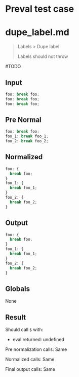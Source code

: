 # Preval test case

# dupe_label.md

> Labels > Dupe label
>
> Labels should not throw

#TODO

## Input

`````js filename=intro
foo: break foo;
foo: break foo;
foo: break foo;
`````

## Pre Normal

`````js filename=intro
foo: break foo;
foo_1: break foo_1;
foo_2: break foo_2;
`````

## Normalized

`````js filename=intro
foo: {
  break foo;
}
foo_1: {
  break foo_1;
}
foo_2: {
  break foo_2;
}
`````

## Output

`````js filename=intro
foo: {
  break foo;
}
foo_1: {
  break foo_1;
}
foo_2: {
  break foo_2;
}
`````

## Globals

None

## Result

Should call `$` with:
 - eval returned: undefined

Pre normalization calls: Same

Normalized calls: Same

Final output calls: Same
